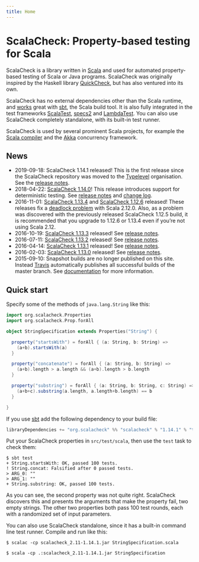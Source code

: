 ```yaml
---
title: Home
---
```


# ScalaCheck: Property-based testing for Scala

ScalaCheck is a library written in <a href="https://www.scala-lang.org/">Scala</a> and used for automated property-based testing of Scala or Java programs. ScalaCheck was originally inspired by the Haskell library <a href="https://hackage.haskell.org/package/QuickCheck">QuickCheck</a>, but has also ventured into its own.

ScalaCheck has no external dependencies other than the Scala runtime, and <a href="download.html#sbt">works</a> great with <a href="http://www.scala-sbt.org/">sbt</a>, the Scala build tool. It is also fully integrated in the test frameworks <a href="http://www.scalatest.org/">ScalaTest</a>, <a href="https://etorreborre.github.io/specs2/">specs2</a> and <a href="https://github.com/47deg/LambdaTest">LambdaTest</a>. You can also use ScalaCheck completely standalone, with its built-in test runner.

ScalaCheck is used by several prominent Scala projects, for example the <a href="https://www.scala-lang.org/">Scala compiler</a> and the <a href="http://akka.io/">Akka</a> concurrency framework.

## News

- 2019-09-18: ScalaCheck 1.14.1 released! This is the first release since the ScalaCheck repository was moved to the <a href="https://typelevel.org/">Typelevel</a> organisation. See the <a href="https://github.com/rickynils/scalacheck/releases/tag/1.14.1">release notes</a>.</li>
- 2018-04-22: <a href="download/1.14.0.html">ScalaCheck 1.14.0</a>! This release introduces support for deterministic testing. See <a href="https://github.com/rickynils/scalacheck/tree/1.14.0/RELEASE.markdown">release notes</a> and <a href="https://github.com/rickynils/scalacheck/tree/1.14.0/CHANGELOG.markdown">change log</a>.</li>
- 2016-11-01: <a href="download/1.13.4.html">ScalaCheck 1.13.4</a> and <a href="download/1.12.6.html">ScalaCheck 1.12.6</a> released! These releases fix a <a href="https://github.com/rickynils/scalacheck/issues/290">deadlock problem</a> with Scala 2.12.0. Also, as a problem was discovered with the previously released ScalaCheck 1.12.5 build, it is recommended that you upgrade to 1.12.6 or 1.13.4 even if you’re not using Scala 2.12.</li>
- 2016-10-19: <a href="download/1.13.3.html">ScalaCheck 1.13.3</a> released! See <a href="https://github.com/rickynils/scalacheck/tree/1.13.3/RELEASE">release notes</a>.</li>
- 2016-07-11: <a href="download/1.13.2.html">ScalaCheck 1.13.2</a> released! See <a href="https://github.com/rickynils/scalacheck/tree/1.13.2/RELEASE">release notes</a>.</li>
- 2016-04-14: <a href="download/1.13.1.html">ScalaCheck 1.13.1</a> released! See <a href="https://github.com/rickynils/scalacheck/tree/1.13.1/RELEASE">release notes</a>.</li>
- 2016-02-03: <a href="download/1.13.0.html">ScalaCheck 1.13.0</a> released! See <a href="https://github.com/rickynils/scalacheck/tree/1.13.0/RELEASE">release notes</a>.</li>
- 2015-09-10: Snapshot builds are no longer published on this site. Instead <a href="https://travis-ci.org/rickynils/scalacheck">Travis</a> automatically publishes all successful builds of the master branch. See <a href="download.html#snapshot">documentation</a> for more information.</li>

## Quick start

Specify some of the methods of `java.lang.String` like this:

```scala
import org.scalacheck.Properties
import org.scalacheck.Prop.forAll

object StringSpecification extends Properties("String") {

  property("startsWith") = forAll { (a: String, b: String) =>
    (a+b).startsWith(a)
  }

  property("concatenate") = forAll { (a: String, b: String) =>
    (a+b).length > a.length && (a+b).length > b.length
  }

  property("substring") = forAll { (a: String, b: String, c: String) =>
    (a+b+c).substring(a.length, a.length+b.length) == b
  }

}
```

If you use <a href="http://www.scala-sbt.org/">sbt</a> add the following dependency to your build file:

```scala
libraryDependencies += "org.scalacheck" %% "scalacheck" % "1.14.1" % "test"
```

Put your ScalaCheck properties in `src/test/scala`, then use the `test` task to check them:

```
$ sbt test
+ String.startsWith: OK, passed 100 tests.
! String.concat: Falsified after 0 passed tests.
> ARG_0: ""
> ARG_1: ""
+ String.substring: OK, passed 100 tests.
```

As you can see, the second property was not quite right. ScalaCheck discovers this and presents the arguments that make the property fail, two empty strings. The other two properties both pass 100 test rounds, each with a randomized set of input parameters.

You can also use ScalaCheck standalone, since it has a built-in command line test runner. Compile and run like this:

```
$ scalac -cp scalacheck_2.11-1.14.1.jar StringSpecification.scala

$ scala -cp .:scalacheck_2.11-1.14.1.jar StringSpecification
```
